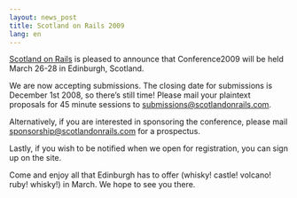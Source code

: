 ```yaml
---
layout: news_post
title: Scotland on Rails 2009
lang: en
---
```


[Scotland on Rails][1] is pleased to announce that Conference2009 will
be held March 26-28 in Edinburgh, Scotland.

We are now accepting submissions. The closing date for submissions is
December 1st 2008, so there’s still time! Please mail your plaintext
proposals for 45 minute sessions to
[submissions@scotlandonrails.com](mailto:submissions@scotlandonrails.com).

Alternatively, if you are interested in sponsoring the conference,
please mail
[sponsorship@scotlandonrails.com](mailto:sponsorship@scotlandonrails.com)
for a prospectus.

Lastly, if you wish to be notified when we open for registration, you
can sign up on the site.

Come and enjoy all that Edinburgh has to offer (whisky! castle! volcano!
ruby! whisky!) in March. We hope to see you there.

[1]: http://scotlandonrails.com 
